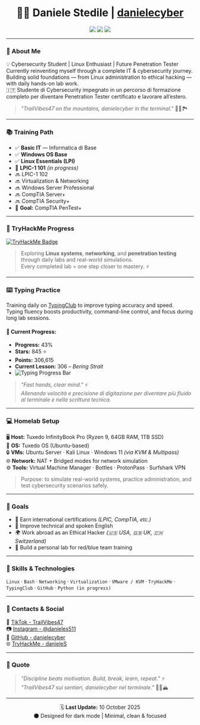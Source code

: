 <h1 align="center">👨‍💻 Daniele Stedile | <a href="https://github.com/danielecyber">danielecyber</a></h1>
<p align="center">
  <a href="https://tryhackme.com/p/danieleS"><img src="https://img.shields.io/badge/Cybersecurity-Student-blueviolet?style=for-the-badge&logo=hackthebox"></a>
  <a href="#"><img src="https://img.shields.io/badge/Linux-Enthusiast-2bbc8a?style=for-the-badge&logo=linux"></a>
  <a href="#"><img src="https://img.shields.io/badge/Lifelong-Learner-yellow?style=for-the-badge&logo=bookstack"></a>
</p>

---

### 🧠 About Me
💡 Cybersecurity Student | Linux Enthusiast | Future Penetration Tester  
Currently reinventing myself through a complete IT & cybersecurity journey.  
Building solid foundations — from Linux administration to ethical hacking — with daily hands-on lab work.  
🇮🇹 Studente di Cybersecurity impegnato in un percorso di formazione completo per diventare Penetration Tester certificato e lavorare all’estero.

> _"TrailVibes47 on the mountains, danielecyber in the terminal."_ 🧑‍💻🏞️

---

### 📚 Training Path
- ✅ **Basic IT** — Informatica di Base  
- ✅ **Windows OS Base**  
- ✅ **Linux Essentials (LPI)**  
- 🔄 **LPIC-1 101** *(in progress)*  
- 🔜 LPIC-1 102  
- 🔜 Virtualization & Networking  
- 🔜 Windows Server Professional  
- 🔜 CompTIA Server+  
- 🔜 CompTIA Security+  
- 🎯 **Goal:** CompTIA PenTest+  

---

### 🧠 TryHackMe Progress

[![TryHackMe Badge](https://tryhackme-badges.s3.amazonaws.com/danieleS.png)](https://tryhackme.com/p/danieleS)

> Exploring **Linux systems**, **networking**, and **penetration testing** through daily labs and real-world simulations.  
> Every completed lab = one step closer to mastery. ⚡

---

### ⌨️ Typing Practice
Training daily on [TypingClub](https://www.typingclub.com/) to improve typing accuracy and speed.  
Typing fluency boosts productivity, command-line control, and focus during long lab sessions.  

#### 🎯 Current Progress:
- **Progress:** 43%  
- **Stars:** 845 ⭐  
- **Points:** 306,615  
- **Current Lesson:** 306 – *Bering Strait*
-  ![Typing Progress Bar](https://progress-bar.dev/43/?title=Typing+Progress&width=400&color=2bbc8a)


> _"Fast hands, clear mind."_ ⚡  
> _Allenando velocità e precisione di digitazione per diventare più fluido al terminale e nella scrittura tecnica._

---

### 💻 Homelab Setup
🖥️ **Host:** Tuxedo InfinityBook Pro (Ryzen 9, 64GB RAM, 1TB SSD)  
🐧 **OS:** Tuxedo OS (Ubuntu-based)  
🔒 **VMs:** Ubuntu Server · Kali Linux · Windows 11 *(via KVM & Multipass)*  
🌐 **Network:** NAT + Bridged modes for network simulation  
⚙️ **Tools:** Virtual Machine Manager · Bottles · ProtonPass · Surfshark VPN  

> Purpose: to simulate real-world systems, practice administration, and test cybersecurity scenarios safely.

---

### 🧩 Goals
- 🧠 Earn international certifications *(LPIC, CompTIA, etc.)*  
- 💬 Improve technical and spoken English  
- 🌍 Work abroad as an Ethical Hacker *(🇺🇸 USA, 🇬🇧 UK, 🇨🇭 Switzerland)*  
- 🧱 Build a personal lab for red/blue team training  

---

### 🧰 Skills & Technologies
`Linux` · `Bash` · `Networking` · `Virtualization` · `VMware / KVM` · `TryHackMe` · `TypingClub` · `GitHub` · `Python (in progress)`  

---

### 🔗 Contacts & Social
🎥 [TikTok - TrailVibes47](https://www.tiktok.com/@trailvibes47)  
📷 [Instagram - @danieles511](https://www.instagram.com/danieles511)  
💼 [GitHub - danielecyber](https://github.com/danielecyber)  
🌐 [TryHackMe - danieleS](https://tryhackme.com/p/danieleS)

---

### 🧾 Quote
> _"Discipline beats motivation. Build, break, learn, repeat."_ ⚡  
> _"TrailVibes47 sui sentieri, danielecyber nel terminale."_ 🧑‍💻🏔️  

---

<p align="center">
  🗓️ <b>Last Update:</b> 10 October 2025  
  <br>
  🌑 Designed for dark mode | Minimal, clean & focused
</p>
